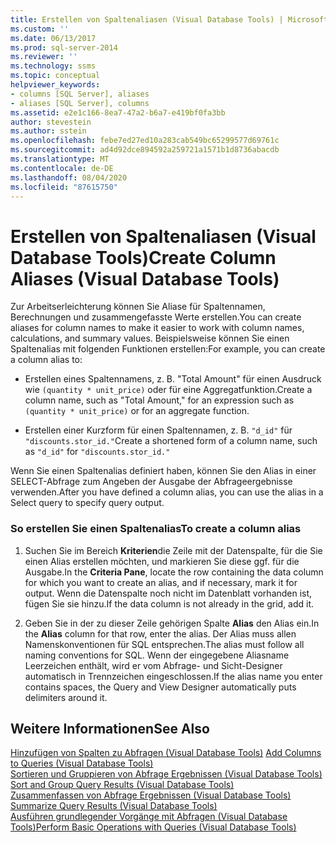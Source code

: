 ```yaml
---
title: Erstellen von Spaltenaliasen (Visual Database Tools) | Microsoft-Dokumentation
ms.custom: ''
ms.date: 06/13/2017
ms.prod: sql-server-2014
ms.reviewer: ''
ms.technology: ssms
ms.topic: conceptual
helpviewer_keywords:
- columns [SQL Server], aliases
- aliases [SQL Server], columns
ms.assetid: e2e1c166-8ea7-47a2-b6a7-e419bf0fa3bb
author: stevestein
ms.author: sstein
ms.openlocfilehash: febe7ed27ed10a283cab549bc65299577d69761c
ms.sourcegitcommit: ad4d92dce894592a259721a1571b1d8736abacdb
ms.translationtype: MT
ms.contentlocale: de-DE
ms.lasthandoff: 08/04/2020
ms.locfileid: "87615750"
---
```

# <a name="create-column-aliases-visual-database-tools"></a><span data-ttu-id="4ad5c-102">Erstellen von Spaltenaliasen (Visual Database Tools)</span><span class="sxs-lookup"><span data-stu-id="4ad5c-102">Create Column Aliases (Visual Database Tools)</span></span>
  <span data-ttu-id="4ad5c-103">Zur Arbeitserleichterung können Sie Aliase für Spaltennamen, Berechnungen und zusammengefasste Werte erstellen.</span><span class="sxs-lookup"><span data-stu-id="4ad5c-103">You can create aliases for column names to make it easier to work with column names, calculations, and summary values.</span></span> <span data-ttu-id="4ad5c-104">Beispielsweise können Sie einen Spaltenalias mit folgenden Funktionen erstellen:</span><span class="sxs-lookup"><span data-stu-id="4ad5c-104">For example, you can create a column alias to:</span></span>  
  
-   <span data-ttu-id="4ad5c-105">Erstellen eines Spaltennamens, z. B. "Total Amount" für einen Ausdruck wie `(quantity * unit_price)` oder für eine Aggregatfunktion.</span><span class="sxs-lookup"><span data-stu-id="4ad5c-105">Create a column name, such as "Total Amount," for an expression such as `(quantity * unit_price)` or for an aggregate function.</span></span>  
  
-   <span data-ttu-id="4ad5c-106">Erstellen einer Kurzform für einen Spaltennamen, z. B. `"d_id"` für `"discounts.stor_id."`</span><span class="sxs-lookup"><span data-stu-id="4ad5c-106">Create a shortened form of a column name, such as `"d_id"` for `"discounts.stor_id."`</span></span>  
  
 <span data-ttu-id="4ad5c-107">Wenn Sie einen Spaltenalias definiert haben, können Sie den Alias in einer SELECT-Abfrage zum Angeben der Ausgabe der Abfrageergebnisse verwenden.</span><span class="sxs-lookup"><span data-stu-id="4ad5c-107">After you have defined a column alias, you can use the alias in a Select query to specify query output.</span></span>  
  
### <a name="to-create-a-column-alias"></a><span data-ttu-id="4ad5c-108">So erstellen Sie einen Spaltenalias</span><span class="sxs-lookup"><span data-stu-id="4ad5c-108">To create a column alias</span></span>  
  
1.  <span data-ttu-id="4ad5c-109">Suchen Sie im Bereich **Kriterien**die Zeile mit der Datenspalte, für die Sie einen Alias erstellen möchten, und markieren Sie diese ggf. für die Ausgabe.</span><span class="sxs-lookup"><span data-stu-id="4ad5c-109">In the **Criteria Pane**, locate the row containing the data column for which you want to create an alias, and if necessary, mark it for output.</span></span> <span data-ttu-id="4ad5c-110">Wenn die Datenspalte noch nicht im Datenblatt vorhanden ist, fügen Sie sie hinzu.</span><span class="sxs-lookup"><span data-stu-id="4ad5c-110">If the data column is not already in the grid, add it.</span></span>  
  
2.  <span data-ttu-id="4ad5c-111">Geben Sie in der zu dieser Zeile gehörigen Spalte **Alias** den Alias ein.</span><span class="sxs-lookup"><span data-stu-id="4ad5c-111">In the **Alias** column for that row, enter the alias.</span></span> <span data-ttu-id="4ad5c-112">Der Alias muss allen Namenskonventionen für SQL entsprechen.</span><span class="sxs-lookup"><span data-stu-id="4ad5c-112">The alias must follow all naming conventions for SQL.</span></span> <span data-ttu-id="4ad5c-113">Wenn der eingegebene Aliasname Leerzeichen enthält, wird er vom Abfrage- und Sicht-Designer automatisch in Trennzeichen eingeschlossen.</span><span class="sxs-lookup"><span data-stu-id="4ad5c-113">If the alias name you enter contains spaces, the Query and View Designer automatically puts delimiters around it.</span></span>  
  
## <a name="see-also"></a><span data-ttu-id="4ad5c-114">Weitere Informationen</span><span class="sxs-lookup"><span data-stu-id="4ad5c-114">See Also</span></span>  
 <span data-ttu-id="4ad5c-115">[Hinzufügen von Spalten zu Abfragen &#40;Visual Database Tools&#41;](visual-database-tools.md) </span><span class="sxs-lookup"><span data-stu-id="4ad5c-115">[Add Columns to Queries &#40;Visual Database Tools&#41;](visual-database-tools.md) </span></span>  
 <span data-ttu-id="4ad5c-116">[Sortieren und Gruppieren von Abfrage Ergebnissen &#40;Visual Database Tools&#41;](sort-and-group-query-results-visual-database-tools.md) </span><span class="sxs-lookup"><span data-stu-id="4ad5c-116">[Sort and Group Query Results &#40;Visual Database Tools&#41;](sort-and-group-query-results-visual-database-tools.md) </span></span>  
 <span data-ttu-id="4ad5c-117">[Zusammenfassen von Abfrage Ergebnissen &#40;Visual Database Tools&#41;](summarize-query-results-visual-database-tools.md) </span><span class="sxs-lookup"><span data-stu-id="4ad5c-117">[Summarize Query Results &#40;Visual Database Tools&#41;](summarize-query-results-visual-database-tools.md) </span></span>  
 [<span data-ttu-id="4ad5c-118">Ausführen grundlegender Vorgänge mit Abfragen &#40;Visual Database Tools&#41;</span><span class="sxs-lookup"><span data-stu-id="4ad5c-118">Perform Basic Operations with Queries &#40;Visual Database Tools&#41;</span></span>](perform-basic-operations-with-queries-visual-database-tools.md)  
  
  
